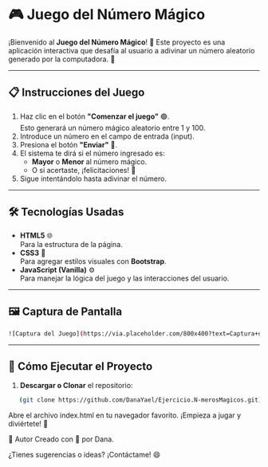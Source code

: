 # 🎮 **Juego del Número Mágico**

¡Bienvenido al **Juego del Número Mágico**! 🎉 Este proyecto es una aplicación interactiva que desafía al usuario a adivinar un número aleatorio generado por la computadora. 🌟

---

## 📋 **Instrucciones del Juego**

1. Haz clic en el botón **"Comenzar el juego"** 🟢.  
   Esto generará un número mágico aleatorio entre 1 y 100.
2. Introduce un número en el campo de entrada (input).
3. Presiona el botón **"Enviar"** 📨.
4. El sistema te dirá si el número ingresado es:
   - **Mayor** o **Menor** al número mágico.
   - O si acertaste, ¡felicitaciones! 🎊
5. Sigue intentándolo hasta adivinar el número.

---

## 🛠️ **Tecnologías Usadas**

- **HTML5** 🌐  
  Para la estructura de la página.
- **CSS3** 🎨  
  Para agregar estilos visuales con **Bootstrap**.
- **JavaScript (Vanilla)** ⚙️  
  Para manejar la lógica del juego y las interacciones del usuario.

---

## 🖼️ **Captura de Pantalla**

```BASH
![Captura del Juego](https://via.placeholder.com/800x400?text=Captura+del+Juego)
```

---

## 🚀 **Cómo Ejecutar el Proyecto**

1. **Descargar o Clonar** el repositorio:

```BASH
   (git clone https://github.com/DanaYael/Ejercicio.N-merosMagicos.git)
```

Abre el archivo index.html en tu navegador favorito.
¡Empieza a jugar y diviértete! 🎉

💌 Autor
Creado con 💖 por Dana.

¿Tienes sugerencias o ideas? ¡Contáctame! 😄
